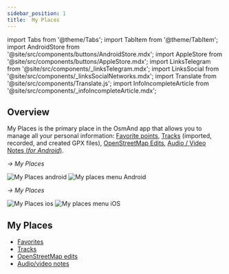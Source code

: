 ```yaml
---
sidebar_position: 1
title:  My Places
---
```


import Tabs from '@theme/Tabs';
import TabItem from '@theme/TabItem';
import AndroidStore from '@site/src/components/buttons/AndroidStore.mdx';
import AppleStore from '@site/src/components/buttons/AppleStore.mdx';
import LinksTelegram from '@site/src/components/_linksTelegram.mdx';
import LinksSocial from '@site/src/components/_linksSocialNetworks.mdx';
import Translate from '@site/src/components/Translate.js';
import InfoIncompleteArticle from '@site/src/components/_infoIncompleteArticle.mdx';

<InfoIncompleteArticle/>

## Overview

My Places is the primary place in the OsmAnd app that allows you to manage all your personal information: [Favorite points](../personal/favorites.md), [Tracks](../personal/tracks/index.md) (imported, recorded, and created GPX files), [OpenStreetMap Edits](../plugins/osm-editing.md), [Audio / Video Notes (*for Android*)](../plugins/audio-video-notes.md).  


<Tabs groupId="operating-systems">

<TabItem value="android" label="Android">

*[<Translate android="true" ids="shared_string_menu"/>](../start-with/main-menu.md) → My Places*  

![My Places android](@site/static/img/personal/my_places_android.png) ![My places menu Android](@site/static/img/personal/my_places_menu_android.png)

</TabItem>

<TabItem value="ios" label="iOS">

*[<Translate android="true" ids="shared_string_menu"/>](../start-with/main-menu.md) → My Places*  

![My Places ios](@site/static/img/personal/my_places_ios.png)  ![My places menu iOS](@site/static/img/personal/my_places_menu_ios.png)

</TabItem>

</Tabs>


 ## My Places
 
- [Favorites](../personal/favorites.md)
- [Tracks](../personal/tracks/index.md)
- [OpenStreetMap edits](../plugins/osm-editing.md)
- [Audio/video notes](../plugins/audio-video-notes.md)
